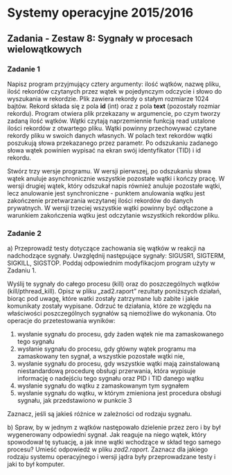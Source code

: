 # Systemy operacyjne 2015/2016

## Zadania - Zestaw 8: Sygnały w procesach wielowątkowych

### Zadanie 1

Napisz program przyjmujący cztery argumenty: ilość wątków, nazwę pliku, ilość rekordów czytanych przez wątek w pojedynczym odczycie i słowo do wyszukania w rekordzie. Plik zawiera rekordy o stałym rozmiarze 1024 bajtów. Rekord składa się z pola **id** (int) oraz z pola **text** (pozostały rozmiar rekordu). Program otwiera plik przekazany w argumencie, po czym tworzy zadaną ilość wątków. Wątki czytają naprzemiennie funkcją read ustalone ilości rekordów z otwartego pliku. Wątki powinny przechowywać czytane rekordy pliku w swoich danych własnych. W polach text rekordów wątki poszukują słowa przekazanego przez parametr. Po odszukaniu zadanego słowa wątek powinien wypisać na ekran swój identyfikator (TID) i id rekordu.

Stwórz trzy wersje programu. W wersji pierwszej, po odszukaniu słowa wątek anuluje asynchronicznie wszystkie pozostałe wątki i kończy pracę. W wersji drugiej wątek, który odszukał napis również anuluje pozostałe wątki, lecz anulowanie jest synchroniczne - punktem anulowania wątku jest zakończenie przetwarzania wczytanej ilości rekordów do danych prywatnych. W wersji trzeciej wszystkie wątki powinny być odłączone a warunkiem zakończenia wątku jest odczytanie wszystkich rekordów pliku.

### Zadanie 2

a) Przeprowadź testy dotyczące zachowania się wątków w reakcji na nadchodzące sygnały. Uwzględnij następujące sygnały: SIGUSR1, SIGTERM, SIGKILL, SIGSTOP. Poddaj odpowiednim modyfikacjom program użyty w Zadaniu 1.

Wyślij te sygnały do całego procesu (kill) oraz do poszczególnych wątków (kill/pthread_kill). Opisz w pliku „zad2.raport” rezultaty poniższych działań, biorąc pod uwagę, które watki zostały zatrzymane lub zabite i jakie komunikaty zostały wypisane. Odrzuć te działania, które ze względu na właściwości poszczególnych sygnałów są niemożliwe do wykonania.  Oto operacje do przetestowania wyników:


1. wysłanie sygnału do procesu, gdy żaden wątek nie ma zamaskowanego tego sygnału
2. wysłanie sygnału do procesu, gdy główny wątek programu ma zamaskowany ten sygnał, a wszystkie pozostałe wątki nie,
3. wysłanie sygnału do procesu, gdy wszystkie wątki mają zainstalowaną niestandardową procedurę obsługi przerwania, która wypisuje informację o nadejściu tego sygnału oraz PID i TID danego wątku
4. wysłanie sygnału do wątku z zamaskowanym tym sygnałem
5. wysłanie sygnału do wątku, w którym zmieniona jest procedura obsługi sygnału, jak przedstawiono w punkcie 3


Zaznacz, jeśli są jakieś różnice w zależności od rodzaju sygnału.

b) Spraw, by w jednym z wątków następowało dzielenie przez zero i by był wygenerowany odpowiedni sygnał. Jak reaguje na niego wątek, który spowodował tę sytuację, a jak inne wątki wchodzące w skład tego samego procesu? Umieść odpowiedź w pliku *zad2.raport*. Zaznacz dla jakiego rodzaju systemu operacyjnego i wersji jądra były przeprowadzane testy i jaki to był komputer.